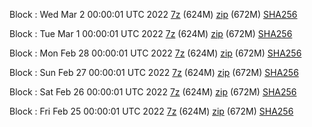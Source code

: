 Block : Wed Mar  2 00:00:01 UTC 2022 [7z](https://transfer.sh/UQrOWJ/bootstrap.dat.20220302.7z) (624M) [zip](https://transfer.sh/bodJN6/bootstrap.dat.20220302.zip) (672M) [SHA256](https://transfer.sh/lX9Mdl/sha256.txt)

Block : Tue Mar  1 00:00:01 UTC 2022 [7z](https://transfer.sh/4QlbrC/bootstrap.dat.20220301.7z) (624M) [zip](https://transfer.sh/Q6RfWg/bootstrap.dat.20220301.zip) (672M) [SHA256](https://transfer.sh/5ktNPC/sha256.txt)

Block : Mon Feb 28 00:00:01 UTC 2022 [7z](https://transfer.sh/9pvG3K/bootstrap.dat.20220228.7z) (624M) [zip](https://transfer.sh/FeND60/bootstrap.dat.20220228.zip) (672M) [SHA256](https://transfer.sh/Nl2wBM/sha256.txt)

Block : Sun Feb 27 00:00:01 UTC 2022 [7z](https://transfer.sh/jziqX6/bootstrap.dat.20220227.7z) (624M) [zip](https://transfer.sh/EOrRed/bootstrap.dat.20220227.zip) (672M) [SHA256](https://transfer.sh/gRAP9P/sha256.txt)

Block : Sat Feb 26 00:00:01 UTC 2022 [7z](https://transfer.sh/b9HonY/bootstrap.dat.20220226.7z) (624M) [zip](https://transfer.sh/tAOC2s/bootstrap.dat.20220226.zip) (672M) [SHA256](https://transfer.sh/oBMTJy/sha256.txt)

Block : Fri Feb 25 00:00:01 UTC 2022 [7z](https://transfer.sh/dFnXrU/bootstrap.dat.20220225.7z) (624M) [zip](https://transfer.sh/hMFgE7/bootstrap.dat.20220225.zip) (672M) [SHA256](https://transfer.sh/2VgWSU/sha256.txt)
